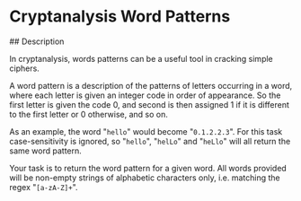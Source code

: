 # Cryptanalysis Word Patterns

## Description

In cryptanalysis, words patterns can be a useful tool in cracking simple ciphers.

A word pattern is a description of the patterns of letters occurring in a word, where each letter is given an integer code in order of appearance. So the first letter is given the code 0, and second is then assigned 1 if it is different to the first letter or 0 otherwise, and so on.

As an example, the word "`hello`" would become "`0.1.2.2.3`". For this task case-sensitivity is ignored, so "`hello`", "`helLo`" and "`heLlo`" will all return the same word pattern.

Your task is to return the word pattern for a given word. All words provided will be non-empty strings of alphabetic characters only, i.e. matching the regex "`[a-zA-Z]+`".
